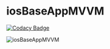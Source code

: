 # iosBaseAppMVVM

[![Codacy Badge](https://api.codacy.com/project/badge/Grade/c739687951f74e0390c02b96ce33bbf5)](https://app.codacy.com/manual/tecruz/iosBaseAppMVVM?utm_source=github.com&utm_medium=referral&utm_content=tecruz/iosBaseAppMVVM&utm_campaign=Badge_Grade_Dashboard)

![iosBaseAppMVVM](https://github.com/tecruz/iosBaseAppMVVM/workflows/Swift/badge.svg)
